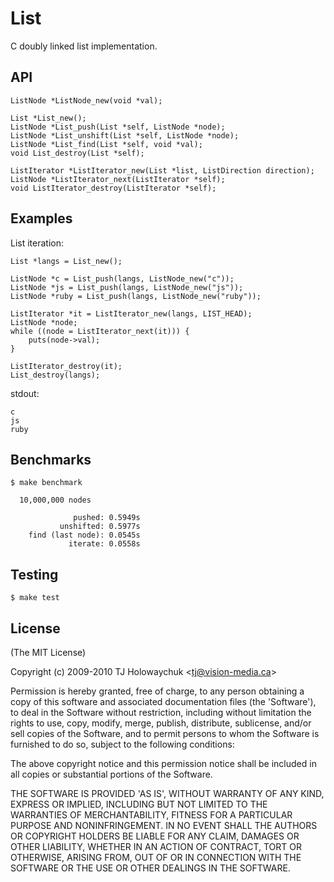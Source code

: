 
# List

 C doubly linked list implementation.

## API

    ListNode *ListNode_new(void *val);
    
    List *List_new();
    ListNode *List_push(List *self, ListNode *node);
    ListNode *List_unshift(List *self, ListNode *node);
    ListNode *List_find(List *self, void *val);
    void List_destroy(List *self);
    
    ListIterator *ListIterator_new(List *list, ListDirection direction);
    ListNode *ListIterator_next(ListIterator *self);
    void ListIterator_destroy(ListIterator *self);

## Examples

List iteration:

    List *langs = List_new();
    
    ListNode *c = List_push(langs, ListNode_new("c"));
    ListNode *js = List_push(langs, ListNode_new("js"));
    ListNode *ruby = List_push(langs, ListNode_new("ruby"));
    
    ListIterator *it = ListIterator_new(langs, LIST_HEAD);
    ListNode *node;
    while ((node = ListIterator_next(it))) {
    	puts(node->val);
    }
    
    ListIterator_destroy(it);
    List_destroy(langs);

stdout:

    c
    js
    ruby

## Benchmarks

    $ make benchmark

	  10,000,000 nodes
    
	              pushed: 0.5949s
	           unshifted: 0.5977s
	    find (last node): 0.0545s
	             iterate: 0.0558s

## Testing

    $ make test

## License 

(The MIT License)

Copyright (c) 2009-2010 TJ Holowaychuk &lt;tj@vision-media.ca&gt;

Permission is hereby granted, free of charge, to any person obtaining
a copy of this software and associated documentation files (the
'Software'), to deal in the Software without restriction, including
without limitation the rights to use, copy, modify, merge, publish,
distribute, sublicense, and/or sell copies of the Software, and to
permit persons to whom the Software is furnished to do so, subject to
the following conditions:

The above copyright notice and this permission notice shall be
included in all copies or substantial portions of the Software.

THE SOFTWARE IS PROVIDED 'AS IS', WITHOUT WARRANTY OF ANY KIND,
EXPRESS OR IMPLIED, INCLUDING BUT NOT LIMITED TO THE WARRANTIES OF
MERCHANTABILITY, FITNESS FOR A PARTICULAR PURPOSE AND NONINFRINGEMENT.
IN NO EVENT SHALL THE AUTHORS OR COPYRIGHT HOLDERS BE LIABLE FOR ANY
CLAIM, DAMAGES OR OTHER LIABILITY, WHETHER IN AN ACTION OF CONTRACT,
TORT OR OTHERWISE, ARISING FROM, OUT OF OR IN CONNECTION WITH THE
SOFTWARE OR THE USE OR OTHER DEALINGS IN THE SOFTWARE.